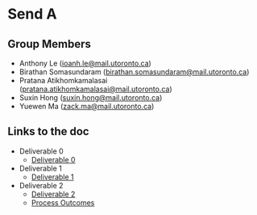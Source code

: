 # Send A
## Group Members
+ Anthony Le (ioanh.le@mail.utoronto.ca)
+ Birathan Somasundaram (birathan.somasundaram@mail.utoronto.ca)
+ Pratana Atikhomkamalasai (pratana.atikhomkamalasai@mail.utoronto.ca)
+ Suxin Hong (suxin.hong@mail.utoronto.ca)
+ Yuewen Ma (zack.ma@mail.utoronto.ca)

## Links to the doc
* Deliverable 0
  * [Deliverable 0](https://github.com/CSCD01/team_07-project/blob/master/Deliverables/Deliverable%200/Deliverable%200.pdf)
* Deliverable 1
  * [Deliverable 1](https://github.com/CSCD01/team_07-project/blob/master/Deliverables/Deliverable%201/Deliverable%201.pdf)
* Deliverable 2
  * [Deliverable 2](https://github.com/CSCD01/team_07-project/blob/master/Deliverables/Deliverable%202/Deliverable%202.pdf)
  * [Process Outcomes](https://github.com/CSCD01/team_07-project/blob/master/Deliverables/Deliverable%202/Process%20Outcomes.pdf)
